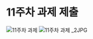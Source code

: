 # 11주차 과제 제출
![11주차 과제](https://user-images.githubusercontent.com/90363701/142095136-4669b3a4-a3fd-44fc-87c9-5934c8e658cd.JPG)
![11주차 과제 _2JPG](https://user-images.githubusercontent.com/90363701/142095142-c2169245-7f97-47b6-a9ad-2f30b16d1066.JPG)
